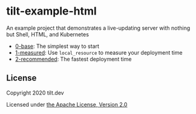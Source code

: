 # tilt-example-html

An example project that demonstrates a live-updating server with nothing but Shell, HTML, and Kubernetes

- [0-base](0-base): The simplest way to start
- [1-measured](1-measured): Use `local_resource` to measure your deployment time
- [2-recommended](2-recommended): The fastest deployment time

## License

Copyright 2020 tilt.dev

Licensed under [the Apache License, Version 2.0](LICENSE)
